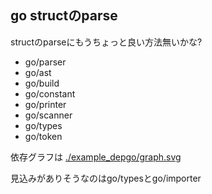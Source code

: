 ## go structのparse

structのparseにもうちょっと良い方法無いかな?

- go/parser
- go/ast
- go/build
- go/constant
- go/printer
- go/scanner
- go/types
- go/token

依存グラフは [./example_depgo/graph.svg](example_depgo/graph.svg)

見込みがありそうなのはgo/typesとgo/importer
